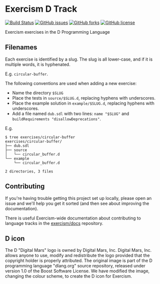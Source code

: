 # Exercism D Track

[![Build Status](https://travis-ci.org/exercism/d.svg?branch=master)](https://travis-ci.org/exercism/d)
[![GitHub issues](https://img.shields.io/github/issues/exercism/d.svg)](https://github.com/exercism/d/issues)
[![GitHub forks](https://img.shields.io/github/forks/exercism/d.svg)](https://github.com/exercism/d/network)
[![GitHub license](https://img.shields.io/badge/license-MIT-blue.svg)](https://raw.githubusercontent.com/exercism/d/master/LICENSE)

Exercism exercises in the D Programming Language

## Filenames

Each exercise is identified by a slug.
The slug is all lower-case, and if it is multiple words, it is hyphenated.

E.g. `circular-buffer`.

The following conventions are used when adding a new exercise:

* Name the directory `$SLUG`
* Place the tests in `source/$SLUG.d`, replacing hyphens with underscores.
* Place the example solution in `example/$SLUG.d`, replacing hyphens with underscores.
* Add a file named `dub.sdl` with two lines: `name "$SLUG"` and `buildRequirements "disallowDeprecations"`.

E.g.

```
$ tree exercises/circular-buffer
exercises/circular-buffer/
├── dub.sdl
├── source
│   └── circular_buffer.d
└── example
    └── circular_buffer.d

2 directories, 3 files
```

## Contributing

If you're having trouble getting this project set up locally, please open an issue and we'll help you get it sorted (and then see about improving the documentation).

There is useful Exercism-wide documentation about contributing to language tracks in the [exercism/docs](https://github.com/exercism/docs/blob/master/language-tracks/README.md) repository.

## D icon
The D "Digital Mars" logo is owned by Digital Mars, Inc. Digital Mars, Inc. allows anyone to use, modify and redistribute the logo provided that the copyright holder is properly attributed. The original image is part of the D programming language "dlang.org" source repository, released under version 1.0 of the Boost Software License. We have modified the image, changing the colour scheme, to create the D icon for Exercism.
